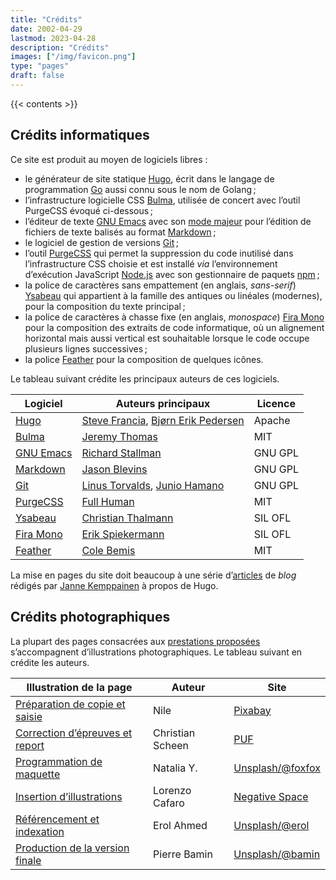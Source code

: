 ```yaml
---
title: "Crédits"
date: 2002-04-29
lastmod: 2023-04-28
description: "Crédits"
images: ["/img/favicon.png"]
type: "pages"
draft: false
---
```


{{< contents >}}

## Crédits informatiques

Ce site est produit au moyen de logiciels libres&nbsp;:
*   le générateur de site statique
[Hugo](https://gohugo.io/
"Générateur de site statique"),
écrit dans le langage de programmation
[Go](https://go.dev/
"Langage de programmation")
aussi connu sous le nom de Golang&#8239;;
*   l’infrastructure logicielle CSS
[Bulma](https://bulma.io/
"Infrastructure logicielle CSS"),
utilisée de concert avec l’outil PurgeCSS évoqué ci-dessous&#8239;;
*   l’éditeur de texte
[GNU Emacs](https://www.gnu.org/software/emacs/
"Éditeur de texte")
avec son
[mode majeur](https://jblevins.org/projects/markdown-mode/
"Mode majeur Markdown pour GNU Emacs")
pour l’édition de fichiers de texte balisés au format
[Markdown](https://daringfireball.net/projects/markdown/
"Langage de balisage")&#8239;;
*   le logiciel de gestion de versions
[Git](https://git-scm.com/
"Logiciel de gestion de versions")&#8239;;
*   l’outil
[PurgeCSS](https://purgecss.com/
"Outil de nettoyage CSS")
qui permet la suppression du code inutilisé dans l’infrastructure CSS
choisie et est installé *via* l’environnement d’exécution JavaScript
[Node.js](https://nodejs.org/fr
"Environnement d’exécution JavaScript")
avec son gestionnaire de paquets
[npm](https://www.npmjs.com/
"Gestionnaire de paquets pour Node.js")&#8239;;
*   la police de caractères sans empattement (en anglais, *sans-serif*)
[Ysabeau](https://github.com/CatharsisFonts/Ysabeau
"Police de caractères sans empattement")
qui appartient à la famille des antiques ou linéales (modernes), pour la
composition du texte principal&#8239;;
*   la police de caractères à chasse fixe (en anglais, *monospace*)
[Fira Mono](https://github.com/mozilla/Fira
"Police de caractères à chasse fixe")
pour la composition des extraits de code informatique, où un alignement
horizontal mais aussi vertical est souhaitable lorsque le code occupe
plusieurs lignes successives&#8239;;
*   la police
[Feather](https://feathericons.com/
"Police d’icônes")
pour la composition de quelques icônes.

Le tableau suivant crédite les principaux auteurs de ces logiciels.

Logiciel      | Auteurs principaux                         | Licence
--------------|--------------------------------------------|--------
[Hugo][]      | [Steve Francia][], [Bjørn Erik Pedersen][] | Apache
[Bulma][]     | [Jeremy Thomas][]                          | MIT
[GNU Emacs][] | [Richard Stallman][]                       | GNU GPL
[Markdown][]  | [Jason Blevins][]                          | GNU GPL
[Git][]       | [Linus Torvalds][], [Junio Hamano][]       | GNU GPL
[PurgeCSS][]  | [Full Human][]                             | MIT
[Ysabeau][]   | [Christian Thalmann][]                     | SIL OFL
[Fira Mono][] | [Erik Spiekermann][]                       | SIL OFL
[Feather][]   | [Cole Bemis][]                             | MIT

[Hugo]: <https://gohugo.io/>
[Steve Francia]: <https://spf13.com/>
[Bjørn Erik Pedersen]: <https://bep.is/en/>
[Bulma]: <https://bulma.io/>
[Jeremy Thomas]: <https://jgthms.com/>
[GNU Emacs]: <https://www.gnu.org/software/emacs/>
[Richard Stallman]: <https://stallman.org/>
[Markdown]: <https://jblevins.org/projects/markdown-mode/>
[Jason Blevins]: <https://jblevins.org/>
[Git]: <https://git-scm.com/>
[Linus Torvalds]: <https://www.linuxfoundation.org/>
[Junio Hamano]: <https://git-blame.blogspot.com/>
[PurgeCSS]: <https://purgecss.com/>
[Full Human]: <https://full-human.com/>
[Ysabeau]: <https://github.com/CatharsisFonts/Ysabeau>
[Christian Thalmann]: <http://www.myfonts.com/foundry/Catharsis_Fonts/>
[Fira Mono]: <https://github.com/mozilla/Fira>
[Erik Spiekermann]: <https://spiekermann.com/en/>
[Feather]: <https://feathericons.com/>
[Cole Bemis]: <https://colebemis.com/>

La mise en pages du site doit beaucoup à une série
d’[articles](https://pakstech.com/series/blog-with-hugo/
"Série d’articles rédigés par Janne Kemppainen")
de *blog* rédigés par
[Janne Kemppainen](https://pakstech.com/
"Site personnel de Janne Kemppainen")
à propos de Hugo.

## Crédits photographiques

La plupart des pages consacrées aux
[prestations proposées](/prestations/
"Liste des services proposés")
s’accompagnent d’illustrations photographiques.
Le tableau suivant en crédite les auteurs.

Illustration de la page             | Auteur           | Site
------------------------------------|------------------|-----
[Préparation de copie et saisie][]  | Nile             | [Pixabay][]
[Correction d’épreuves et report][] | Christian Scheen | [PUF][]
[Programmation de maquette][]       | Natalia&nbsp;Y.  | [Unsplash/@foxfox][]
[Insertion d’illustrations][]       | Lorenzo Cafaro   | [Negative Space][]
[Référencement et indexation][]     | Erol Ahmed       | [Unsplash/@erol][]
[Production de la version finale][] | Pierre Bamin     | [Unsplash/@bamin][]

[Préparation de copie et saisie]: </prestations/preparation-copie-saisie/>
[Pixabay]: <https://pixabay.com/photos/paper-writing-old-antique-write-623167/>
[Correction d’épreuves et report]: </prestations/correction-epreuves-report/>
[PUF]: <https://www.puf.com/>
[Programmation de maquette]: </prestations/programmation-maquette/>
[Unsplash/@foxfox]: <https://unsplash.com/fr/photos/Oxl_KBNqxGA>
[Insertion d’illustrations]: </prestations/insertion-illustrations/>
[Negative Space]: <https://negativespace.co/architecture-drawing-ruler-pen/>
[Référencement et indexation]: </prestations/referencement-indexation/>
[Unsplash/@erol]: <https://unsplash.com/fr/photos/Y3KEBQlB1Zk>
[Production de la version finale]: </prestations/production-version-finale/>
[Unsplash/@bamin]: <https://unsplash.com/fr/photos/PoqnZZioqOs>
